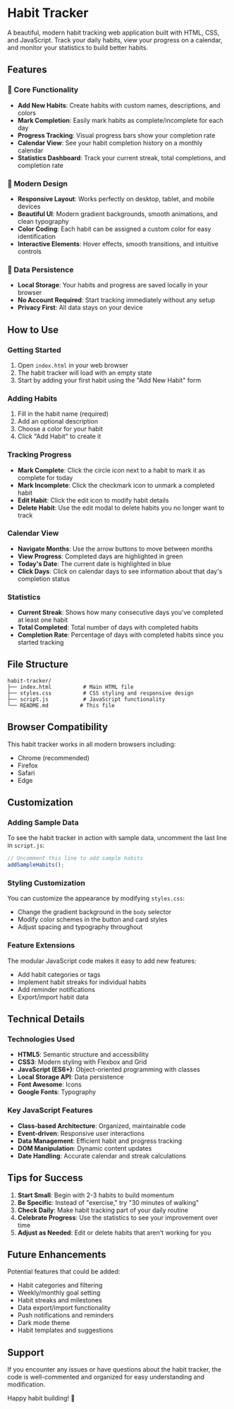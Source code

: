# Habit Tracker

A beautiful, modern habit tracking web application built with HTML, CSS, and JavaScript. Track your daily habits, view your progress on a calendar, and monitor your statistics to build better habits.

## Features

### 🎯 Core Functionality
- **Add New Habits**: Create habits with custom names, descriptions, and colors
- **Mark Completion**: Easily mark habits as complete/incomplete for each day
- **Progress Tracking**: Visual progress bars show your completion rate
- **Calendar View**: See your habit completion history on a monthly calendar
- **Statistics Dashboard**: Track your current streak, total completions, and completion rate

### 🎨 Modern Design
- **Responsive Layout**: Works perfectly on desktop, tablet, and mobile devices
- **Beautiful UI**: Modern gradient backgrounds, smooth animations, and clean typography
- **Color Coding**: Each habit can be assigned a custom color for easy identification
- **Interactive Elements**: Hover effects, smooth transitions, and intuitive controls

### 💾 Data Persistence
- **Local Storage**: Your habits and progress are saved locally in your browser
- **No Account Required**: Start tracking immediately without any setup
- **Privacy First**: All data stays on your device

## How to Use

### Getting Started
1. Open `index.html` in your web browser
2. The habit tracker will load with an empty state
3. Start by adding your first habit using the "Add New Habit" form

### Adding Habits
1. Fill in the habit name (required)
2. Add an optional description
3. Choose a color for your habit
4. Click "Add Habit" to create it

### Tracking Progress
- **Mark Complete**: Click the circle icon next to a habit to mark it as complete for today
- **Mark Incomplete**: Click the checkmark icon to unmark a completed habit
- **Edit Habit**: Click the edit icon to modify habit details
- **Delete Habit**: Use the edit modal to delete habits you no longer want to track

### Calendar View
- **Navigate Months**: Use the arrow buttons to move between months
- **View Progress**: Completed days are highlighted in green
- **Today's Date**: The current date is highlighted in blue
- **Click Days**: Click on calendar days to see information about that day's completion status

### Statistics
- **Current Streak**: Shows how many consecutive days you've completed at least one habit
- **Total Completed**: Total number of days with completed habits
- **Completion Rate**: Percentage of days with completed habits since you started tracking

## File Structure

```
habit-tracker/
├── index.html          # Main HTML file
├── styles.css          # CSS styling and responsive design
├── script.js           # JavaScript functionality
└── README.md          # This file
```

## Browser Compatibility

This habit tracker works in all modern browsers including:
- Chrome (recommended)
- Firefox
- Safari
- Edge

## Customization

### Adding Sample Data
To see the habit tracker in action with sample data, uncomment the last line in `script.js`:

```javascript
// Uncomment this line to add sample habits
addSampleHabits();
```

### Styling Customization
You can customize the appearance by modifying `styles.css`:
- Change the gradient background in the `body` selector
- Modify color schemes in the button and card styles
- Adjust spacing and typography throughout

### Feature Extensions
The modular JavaScript code makes it easy to add new features:
- Add habit categories or tags
- Implement habit streaks for individual habits
- Add reminder notifications
- Export/import habit data

## Technical Details

### Technologies Used
- **HTML5**: Semantic structure and accessibility
- **CSS3**: Modern styling with Flexbox and Grid
- **JavaScript (ES6+)**: Object-oriented programming with classes
- **Local Storage API**: Data persistence
- **Font Awesome**: Icons
- **Google Fonts**: Typography

### Key JavaScript Features
- **Class-based Architecture**: Organized, maintainable code
- **Event-driven**: Responsive user interactions
- **Data Management**: Efficient habit and progress tracking
- **DOM Manipulation**: Dynamic content updates
- **Date Handling**: Accurate calendar and streak calculations

## Tips for Success

1. **Start Small**: Begin with 2-3 habits to build momentum
2. **Be Specific**: Instead of "exercise," try "30 minutes of walking"
3. **Check Daily**: Make habit tracking part of your daily routine
4. **Celebrate Progress**: Use the statistics to see your improvement over time
5. **Adjust as Needed**: Edit or delete habits that aren't working for you

## Future Enhancements

Potential features that could be added:
- Habit categories and filtering
- Weekly/monthly goal setting
- Habit streaks and milestones
- Data export/import functionality
- Push notifications and reminders
- Dark mode theme
- Habit templates and suggestions

## Support

If you encounter any issues or have questions about the habit tracker, the code is well-commented and organized for easy understanding and modification.

Happy habit building! 🚀 
